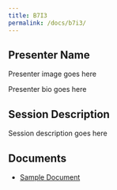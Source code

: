 ```yaml
---
title: B7I3
permalink: /docs/b7i3/
---
```


## Presenter Name

Presenter image goes here

Presenter bio goes here

## Session Description

Session description goes here

## Documents
 - [Sample Document](../wednesday/breakout7/documents/b1p1d1.pdf)
